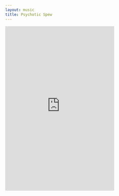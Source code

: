 ```yaml
---
layout: music
title: Psychotic Spew
---
```


<iframe style="border: 0; width: 350px; height: 525px;" src="https://bandcamp.com/EmbeddedPlayer/album=1944743617/size=large/bgcol=333333/linkcol=fe7eaf/tracklist=true/transparent=true/" seamless><a href="https://blackends.bandcamp.com/album/psychotic-spew-2">Psychotic Spew by Black Ends</a></iframe>
